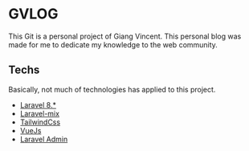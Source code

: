 # GVLOG

This Git is a personal project of Giang Vincent. This personal blog was made for me to dedicate my knowledge to the web community.

## Techs

Basically, not much of technologies has applied to this project.

- [Laravel 8.\*](https://laravel.com/docs/8.x)
- [Laravel-mix](https://laravel.com/docs/8.x/mix)
- [TailwindCss](https://tailwindcss.com/)
- [VueJs](https://vuejs.org/tutorial/)
- [Laravel Admin](https://laravel-admin.org/docs/en/#/)

